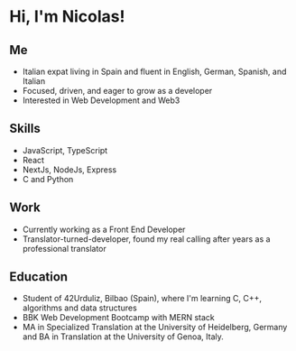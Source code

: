 # Hi, I'm **Nicolas**!

## Me
- Italian expat living in Spain and fluent in English, German, Spanish, and Italian
- Focused, driven, and eager to grow as a developer
- Interested in Web Development and Web3

## Skills
- JavaScript, TypeScript
- React
- NextJs, NodeJs, Express
- C and Python

## Work
- Currently working as a Front End Developer
- Translator-turned-developer, found my real calling after years as a professional translator

## Education
- Student of 42Urduliz, Bilbao (Spain), where I'm learning C, C++, algorithms and data structures
- BBK Web Development Bootcamp with MERN stack
- MA in Specialized Translation at the University of Heidelberg, Germany and BA in Translation at the University of Genoa, Italy.


